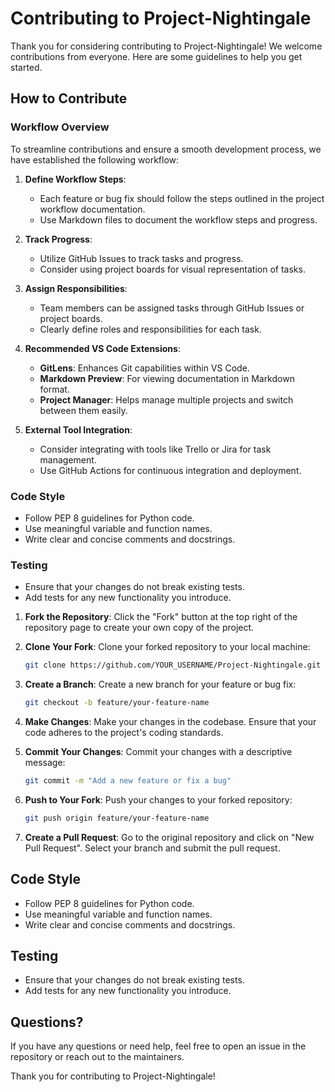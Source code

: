 # Contributing to Project-Nightingale

Thank you for considering contributing to Project-Nightingale! We welcome contributions from everyone. Here are some guidelines to help you get started.

## How to Contribute

### Workflow Overview
To streamline contributions and ensure a smooth development process, we have established the following workflow:

1. **Define Workflow Steps**: 
   - Each feature or bug fix should follow the steps outlined in the project workflow documentation.
   - Use Markdown files to document the workflow steps and progress.

2. **Track Progress**:
   - Utilize GitHub Issues to track tasks and progress.
   - Consider using project boards for visual representation of tasks.

3. **Assign Responsibilities**:
   - Team members can be assigned tasks through GitHub Issues or project boards.
   - Clearly define roles and responsibilities for each task.

4. **Recommended VS Code Extensions**:
   - **GitLens**: Enhances Git capabilities within VS Code.
   - **Markdown Preview**: For viewing documentation in Markdown format.
   - **Project Manager**: Helps manage multiple projects and switch between them easily.

5. **External Tool Integration**:
   - Consider integrating with tools like Trello or Jira for task management.
   - Use GitHub Actions for continuous integration and deployment.

### Code Style
- Follow PEP 8 guidelines for Python code.
- Use meaningful variable and function names.
- Write clear and concise comments and docstrings.

### Testing
- Ensure that your changes do not break existing tests.
- Add tests for any new functionality you introduce.

1. **Fork the Repository**: Click the "Fork" button at the top right of the repository page to create your own copy of the project.

2. **Clone Your Fork**: Clone your forked repository to your local machine:
   ```bash
   git clone https://github.com/YOUR_USERNAME/Project-Nightingale.git
   ```

3. **Create a Branch**: Create a new branch for your feature or bug fix:
   ```bash
   git checkout -b feature/your-feature-name
   ```

4. **Make Changes**: Make your changes in the codebase. Ensure that your code adheres to the project's coding standards.

5. **Commit Your Changes**: Commit your changes with a descriptive message:
   ```bash
   git commit -m "Add a new feature or fix a bug"
   ```

6. **Push to Your Fork**: Push your changes to your forked repository:
   ```bash
   git push origin feature/your-feature-name
   ```

7. **Create a Pull Request**: Go to the original repository and click on "New Pull Request". Select your branch and submit the pull request.

## Code Style

- Follow PEP 8 guidelines for Python code.
- Use meaningful variable and function names.
- Write clear and concise comments and docstrings.

## Testing

- Ensure that your changes do not break existing tests.
- Add tests for any new functionality you introduce.

## Questions?

If you have any questions or need help, feel free to open an issue in the repository or reach out to the maintainers.

Thank you for contributing to Project-Nightingale!
